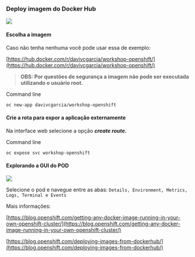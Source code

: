### Deploy imagem do Docker Hub

![](https://storage.googleapis.com/workshop-openshift/deploy-docker-image.gif)

#### Escolha a imagem

Caso não tenha nenhuma você pode usar essa de exemplo:

[https://hub.docker.com/r/davivcgarcia/workshop-openshift/](https://hub.docker.com/r/davivcgarcia/workshop-openshift/)

> **OBS: Por questões de segurança a imagem não pode ser executada utilizando o usuário root.**

Command line

`oc new-app davivcgarcia/workshop-openshift`

#### Crie a rota para expor a aplicação externamente

Na interface web selecione a opção _**create route.**_

Command line

`oc expose svc workshop-openshift`

#### Explorando a GUI do POD

![](https://storage.googleapis.com/workshop-openshift/pod-navigation.gif)

Selecione o pod e navegue entre as abas: `Details, Environment, Metrics, Logs, Terminal e Events`

Mais informações:[ ](https://blog.openshift.com/deploying-images-from-dockerhub/)

[https://blog.openshift.com/getting-any-docker-image-running-in-your-own-openshift-cluster/](https://blog.openshift.com/getting-any-docker-image-running-in-your-own-openshift-cluster/)

[https://blog.openshift.com/deploying-images-from-dockerhub/](https://blog.openshift.com/deploying-images-from-dockerhub/)

